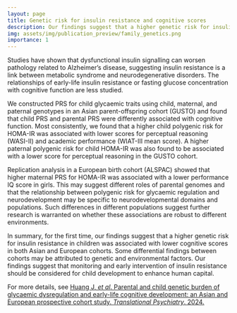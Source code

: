 ```yaml
---
layout: page
title: Genetic risk for insulin resistance and cognitive scores
description: Our findings suggest that a higher genetic risk for insulin resistance in children was associated with lower cognitive scores in both Asian and European cohorts.
img: assets/img/publication_preview/family_genetics.png
importance: 1
---
```


Studies have shown that dysfunctional insulin signalling can worsen pathology related to Alzheimer’s disease, suggesting insulin resistance is a link between metabolic syndrome and neurodegenerative disorders. The relationships of early-life insulin resistance or fasting glucose concentration with cognitive function are less studied. 

We constructed PRS for child glycaemic traits using child, maternal, and paternal genotypes in an Asian parent-offspring cohort (GUSTO) and found that child PRS and parental PRS were differently associated with cognitive function. Most consistently, we found that a higher child polygenic risk for HOMA-IR was associated with lower scores for perceptual reasoning (WASI-II) and academic performance (WIAT-III mean score). A higher paternal polygenic risk for child HOMA-IR was also found to be associated with a lower score for perceptual reasoning in the GUSTO cohort.

Replication analysis in a European birth cohort (ALSPAC) showed that higher maternal PRS for HOMA-IR was associated with a lower performance IQ score in girls. This may suggest different roles of parental genomes and that the relationship between polygenic risk for glycaemic regulation and neurodevelopment may be specific to neurodevelopmental domains and populations. Such differences in different populations suggest further research is warranted on whether these associations are robust to different environments.

In summary, for the first time, our findings suggest that a higher genetic risk for insulin resistance in children was associated with lower cognitive scores in both Asian and European cohorts. Some differential findings between cohorts may be attributed to genetic and environmental factors. Our findings suggest that monitoring and early intervention of insulin resistance should be considered for child development to enhance human capital.

For more details, see <a href="https://www.nature.com/articles/s41398-023-02694-x" target="_blank">Huang J, _et al_. Parental and child genetic burden of glycaemic dysregulation and early-life cognitive development: an Asian and European prospective cohort study. _Translational Psychiatry_. 2024.</a>

